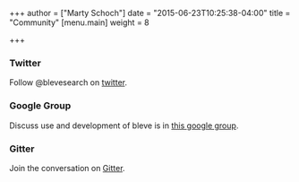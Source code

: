+++
author = ["Marty Schoch"]
date = "2015-06-23T10:25:38-04:00"
title = "Community"
[menu.main]
weight = 8

+++

### Twitter

Follow @blevesearch on [twitter](https://twitter.com/blevesearch).

### Google Group

Discuss use and development of bleve is in [this google group](https://groups.google.com/forum/#!forum/bleve).

### Gitter

Join the conversation on [Gitter](https://gitter.im/blevesearch/bleve).
